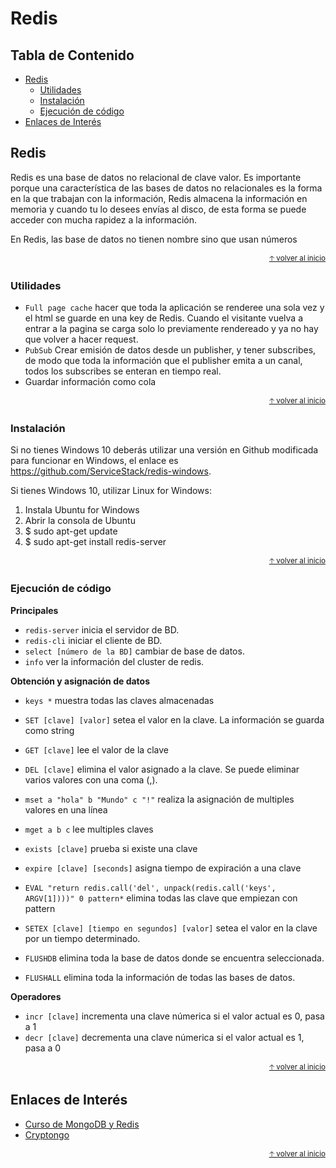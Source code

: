 # Redis<!-- omit in toc -->

## Tabla de Contenido<!-- omit in toc -->

- [Redis](#redis)
  - [Utilidades](#utilidades)
  - [Instalación](#instalación)
  - [Ejecución de código](#ejecución-de-código)
- [Enlaces de Interés](#enlaces-de-interés)

## Redis

Redis es una base de datos no relacional de clave valor. Es importante porque una característica de las bases de datos no relacionales es la forma en la que trabajan con la información, Redis almacena la información en memoria y cuando tu lo desees envías al disco, de esta forma se puede acceder con mucha rapidez a la información.

En Redis, las base de datos no tienen nombre sino que usan números

<div align="right">
  <small><a href="#tabla-de-contenido">🡡 volver al inicio</a></small>
</div>

### Utilidades

* `Full page cache` hacer que toda la aplicación se renderee una sola vez y el html se guarde en una key de Redis. Cuando el visitante vuelva a entrar a la pagina se carga solo lo previamente rendereado y ya no hay que volver a hacer request.
* `PubSub` Crear emisión de datos desde un publisher, y tener subscribes, de modo que toda la información que el publisher emita a un canal, todos los subscribes se enteran en tiempo real.
* Guardar información como cola

<div align="right">
  <small><a href="#tabla-de-contenido">🡡 volver al inicio</a></small>
</div>

### Instalación

Si no tienes Windows 10 deberás utilizar una versión en Github modificada para funcionar en Windows, el enlace es https://github.com/ServiceStack/redis-windows.

Si tienes Windows 10, utilizar Linux for Windows:
1. Instala Ubuntu for Windows
2. Abrir la consola de Ubuntu
3. $ sudo apt-get update
4. $ sudo apt-get install redis-server

<div align="right">
  <small><a href="#tabla-de-contenido">🡡 volver al inicio</a></small>
</div>

### Ejecución de código

**Principales**
* `redis-server` inicia el servidor de BD.
* `redis-cli` iniciar el cliente de BD.
* `select [número de la BD]` cambiar de base de datos.
* `info` ver la información del cluster de redis.

**Obtención y asignación de datos**
* `keys *` muestra todas las claves almacenadas
* `SET [clave] [valor]` setea el valor en la clave. La información se guarda como string
* `GET [clave]` lee el valor de la clave
* `DEL [clave]` elimina el valor asignado a la clave. Se puede eliminar varios valores con una coma (,).
* `mset a "hola" b "Mundo" c "!"` realiza la asignación de multiples valores en una línea
* `mget a b c` lee multiples claves
* `exists [clave]` prueba si existe una clave
* `expire [clave] [seconds]` asigna tiempo de expiración a una clave

* `EVAL "return redis.call('del', unpack(redis.call('keys', ARGV[1])))" 0 pattern*` elimina todas las clave que empiezan con pattern
* `SETEX [clave] [tiempo en segundos] [valor]` setea el valor en la clave por un tiempo determinado.
* `FLUSHDB` elimina toda la base de datos donde se encuentra seleccionada.
* `FLUSHALL` elimina toda la información de todas las bases de datos.

**Operadores**
* `incr [clave]` incrementa una clave númerica si el valor actual es 0, pasa a 1
* `decr [clave]` decrementa una clave númerica si el valor actual es 1, pasa a 0

<div align="right">
  <small><a href="#tabla-de-contenido">🡡 volver al inicio</a></small>
</div>

## Enlaces de Interés
* [Curso de MongoDB y Redis](https://platzi.com/clases/mongodb-redis/)
* [Cryptongo](https://github.com/MineiToshio/cryptongo)

<div align="right">
  <small><a href="#tabla-de-contenido">🡡 volver al inicio</a></small>
</div>